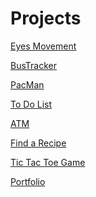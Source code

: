 # Projects
<a href="https://prevar.github.io/SHAREDprojects/GitPortfolio/eyemovement">Eyes Movement</a>

<a href="https://prevar.github.io/SHAREDprojects/GitPortfolio/bustracker">BusTracker</a>

<a href="https://prevar.github.io/SHAREDprojects/GitPortfolio/pacman/pacman.html">PacMan</a>

<a href="https://prevar.github.io/SHAREDprojects/GitPortfolio/todo">To Do List</a>

<a href="https://prevar.github.io/SHAREDprojects/GitPortfolio/atm2/standalone.html">ATM</a>

<a href="https://prevar.github.io/SHAREDprojects/GitPortfolio/fetchRecipe/standalone.html">Find a Recipe</a>

<a href="https://prevar.github.io/SHAREDprojects/GitPortfolio/tictactoe/standalone.html">Tic Tac Toe Game </a>

<a href="https://prevar.github.io/SHAREDprojects/GitPortfolio/portfolioRefactoredRouting/website/index.html">Portfolio </a>

